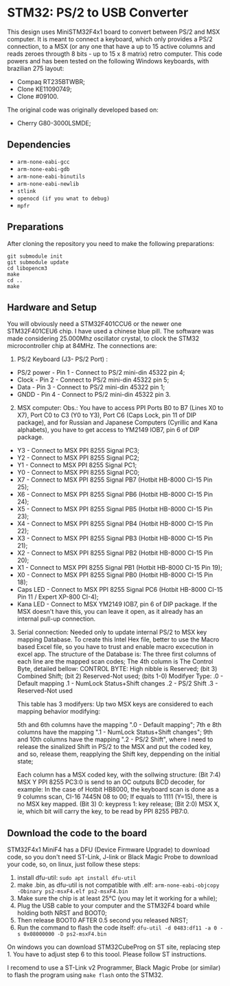 # STM32: PS/2 to USB Converter

This design uses MiniSTM32F4x1 board to convert between PS/2 and MSX computer. It is meant to connect a keyboard, which only provides a PS/2 connection, to a MSX (or any one that have a up to 15 active columns and reads zeroes througth 8 bits - up to 15 x 8 matrix) retro computer.
This code powers and has been tested on the following Windows keyboards, with brazilian 275 layout:
- Compaq RT235BTWBR;
- Clone KE11090749;
- Clone #09100.

The original code was originally developed based on:
- Cherry G80-3000LSMDE;

## Dependencies

- `arm-none-eabi-gcc`
- `arm-none-eabi-gdb`
- `arm-none-eabi-binutils`
- `arm-none-eabi-newlib`
- `stlink`
- `openocd (if you wnat to debug)`
- `mpfr`

## Preparations

After cloning the repository you need to make the following preparations:

```
git submodule init
git submodule update
cd libopencm3
make
cd ..
make
```

## Hardware and Setup

You will obviously need a STM32F401CCU6 or the newer one STM32F401CEU6 chip. I have used a chinese blue pill. The software was made considering 25.000Mhz oscillator crystal, to clock the STM32 microcontroller chip at 84MHz. The connections are:

1) PS/2 Keyboard (J3- PS/2 Port) :
- PS/2 power - Pin 1 - Connect to PS/2 mini-din 45322 pin 4;
- Clock      - Pin 2 - Connect to PS/2 mini-din 45322 pin 5;
- Data       - Pin 3 - Connect to PS/2 mini-din 45322 pin 1;
- GNDD       - Pin 4 - Connect to PS/2 mini-din 45322 pin 3.

2) MSX computer:
Obs.: You have to access PPI Ports B0 to B7 (Lines X0 to X7), Port C0 to C3 (Y0 to Y3), Port C6 (Caps Lock, pin 11 of DIP package), and for Russian and Japanese Computers (Cyrillic and Kana alphabets), you have to get access to YM2149 IOB7, pin 6 of DIP package.
- Y3 - Connect to MSX PPI 8255 Signal PC3;
- Y2 - Connect to MSX PPI 8255 Signal PC2;
- Y1 - Connect to MSX PPI 8255 Signal PC1;
- Y0 - Connect to MSX PPI 8255 Signal PC0;
- X7 - Connect to MSX PPI 8255 Signal PB7 (Hotbit HB-8000 CI-15 Pin 25);
- X6 - Connect to MSX PPI 8255 Signal PB6 (Hotbit HB-8000 CI-15 Pin 24);
- X5 - Connect to MSX PPI 8255 Signal PB5 (Hotbit HB-8000 CI-15 Pin 23);
- X4 - Connect to MSX PPI 8255 Signal PB4 (Hotbit HB-8000 CI-15 Pin 22);
- X3 - Connect to MSX PPI 8255 Signal PB3 (Hotbit HB-8000 CI-15 Pin 21);
- X2 - Connect to MSX PPI 8255 Signal PB2 (Hotbit HB-8000 CI-15 Pin 20);
- X1 - Connect to MSX PPI 8255 Signal PB1 (Hotbit HB-8000 CI-15 Pin 19);
- X0 - Connect to MSX PPI 8255 Signal PB0 (Hotbit HB-8000 CI-15 Pin 18);
- Caps LED - Connect to MSX PPI 8255 Signal PC6 (Hotbit HB-8000 CI-15 Pin 11 / Expert XP-800 CI-4);
- Kana LED - Connect to MSX YM2149 IOB7, pin 6 of DIP package. If the MSX doesn't have this, you can leave it open, as it already has an internal pull-up connection.

3) Serial connection: Needed only to update internal PS/2 to MSX key mapping Database. To create this Intel Hex file, better to use the Macro based Excel file, so you have to trust and enable macro excecution in excel app.
The structure of the Database is:
	The  three first columns of each line are the mapped scan codes;
	The 4th column is The Control Byte, detailed bellow:
	CONTROL BYTE:
		High nibble is Reserved;
		(bit 3) Combined Shift;
		(bit 2) Reserved-Not used;
		(bits 1-0) Modifyer Type:
		.0 - Default mapping
		.1 - NumLock Status+Shift changes
		.2 - PS/2 Shift
		.3 - Reserved-Not used
	
	This table has 3 modifyers: Up two MSX keys are considered to each mapping behavior modifying:
	
	5th and 6th columns have the mapping ".0 - Default mapping";
	7th e 8th columns have the mapping ".1 - NumLock Status+Shift changes";
	9th and 10th columns have the mapping ".2 - PS/2 Shift", where I need to
	release the sinalized Shift in PS/2 to the MSX and put the coded key, and so,
	release them, reapplying the Shift key, deppending on the initial state;
	
	
	Each column has a MSX coded key, with the sollwing structure:
	(Bit 7:4) MSX Y PPI 8255 PC3:0 is send to an OC outputs BCD decoder, for example:
					 In the case of Hotbit HB8000, the keyboard scan is done as a 9 columns scan, CI-16 7445N 08 to 00;
					 If equals to 1111 (Y=15), there is no MSX key mapped.
	(Bit 3)	 		 0: keypress
					 1: key release;
	(Bit 2:0) MSX X, ie, which bit will carry the key, to be read by PPI 8255 PB7:0.
	
## Download the code to the board

STM32F4x1 MiniF4 has a DFU (Device Firmware Upgrade) to download code, so you don't need ST-Link, J-link or Black Magic Probe to download your code, so, on linux, just follow these steps:
1) install dfu-util: 
`sudo apt install dfu-util`
2) make .bin, as dfu-util is not compatible with .elf: 
`arm-none-eabi-objcopy -Obinary ps2-msxF4.elf ps2-msxF4.bin`
3) Make sure the chip is at least 25°C (you may let it working for a while);
4) Plug the USB cable to your computer and the STM32F4 board while holding both NRST and BOOT0;
5) Then release BOOT0 AFTER 0.5 second you released NRST;
6) Run the command to flash the code itself:
`dfu-util -d 0483:df11 -a 0 -s 0x08000000 -D ps2-msxF4.bin`

On windows you can download STM32CubeProg on ST site, replacing step 1. You have to adjust step 6 to this toool. Please follow ST instructions.

I recomend to use a ST-Link v2 Programmer, Black Magic Probe (or similar) to flash the program using `make flash` onto the STM32.
